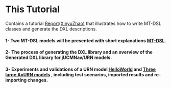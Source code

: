 
# This Tutorial 
Contains a tutorial [Report(XinyuZhao)](/Report(XinyuZhao).pdf) that illustrates how to write MT-DSL classes and generate the DXL descriptions. 

#### 1- Two MT-DSL models will be presented with short explanations [MT-DSL](MT-DSL/).
#### 2- The process of generating the DXL library and an overview of the Generated DXL library for jUCMNav/URN models. 
#### 3- Experiments and validations of a URN model [HelloWorld](jucm%20files/) and [Three large AoURN models](jucm%20files/) , including test scenarios, imported results and re-importing changes. 
